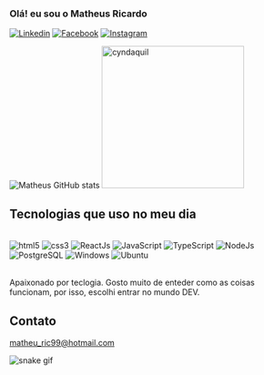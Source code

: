 ### Olá! eu sou o Matheus Ricardo

[![Linkedin](https://img.shields.io/badge/LinkedIn-0077B5?style=for-the-badge&logo=linkedin&logoColor=white)](https://www.linkedin.com/in/matheusricardopb/)
[![Facebook](https://img.shields.io/badge/Facebook-1877F2?style=for-the-badge&logo=facebook&logoColor=white)](https://www.facebook.com/matheus.ricardo.5836)
[![Instagram](https://img.shields.io/badge/Instagram-E4405F?style=for-the-badge&logo=instagram&logoColor=white)](https://www.instagram.com/matheusfoxy/)



![Matheus GitHub stats](https://github-readme-stats.vercel.app/api?username=MatheusRic&show_icons=true&theme=tokyonight&include_all_commits=true)
<img width="250px" alt="cyndaquil" src="https://media.tenor.com/Y_j25eacevEAAAAj/cyndaquil-lol.gif">

## Tecnologias que uso no meu dia

<div style="display: innlie_block"><br/>
  <img alig="center" alt="html5" src="https://img.shields.io/badge/HTML-239120?style=for-the-badge&logo=html5&logoColor=white">
  <img alig="center" alt="css3" src="https://img.shields.io/badge/CSS3-1572B6?style=for-the-badge&logo=css3&logoColor=white">
  <img alig="center" alt="ReactJs" src="https://img.shields.io/badge/React-20232A?style=for-the-badge&logo=react&logoColor=61DAFB">
  <img alig="center" alt="JavaScript" src="https://img.shields.io/badge/JavaScript-F7DF1E?style=for-the-badge&logo=javascript&logoColor=black">
  <img alig="center" alt="TypeScript" src="https://img.shields.io/badge/TypeScript-007ACC?style=for-the-badge&logo=typescript&logoColor=white">
  <img alig="center" alt="NodeJs" src="https://img.shields.io/badge/Node.js-43853D?style=for-the-badge&logo=node.js&logoColor=white">
  <img alig="center" alt="PostgreSQL" src="https://img.shields.io/badge/PostgreSQL-316192?style=for-the-badge&logo=postgresql&logoColor=white">
  <img alig="center" alt="Windows" src="https://img.shields.io/badge/Windows-0078D6?style=for-the-badge&logo=windows&logoColor=white">
  <img alig="center" alt="Ubuntu" src="https://img.shields.io/badge/Ubuntu-E95420?style=for-the-badge&logo=ubuntu&logoColor=white">
</div><br/>



Apaixonado por teclogia. Gosto muito de enteder como as coisas funcionam, por isso, escolhi entrar no mundo DEV.

## Contato

matheu_ric99@hotmail.com<br/>

![snake gif](https://github.com/MatheusRic/MatheusRic/blob/output/github-contribution-grid-snake.svg)


